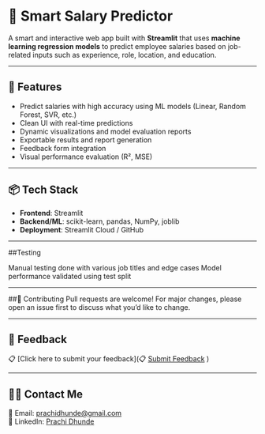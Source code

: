 # 💼 Smart Salary Predictor

A smart and interactive web app built with **Streamlit** that uses **machine learning regression models** to predict employee salaries based on job-related inputs such as experience, role, location, and education.

---

## 🚀 Features

- Predict salaries with high accuracy using ML models (Linear, Random Forest, SVR, etc.)
- Clean UI with real-time predictions
- Dynamic visualizations and model evaluation reports
- Exportable results and report generation
- Feedback form integration
- Visual performance evaluation (R², MSE)

---

## 📦 Tech Stack

- **Frontend**: Streamlit
- **Backend/ML**: scikit-learn, pandas, NumPy, joblib
- **Deployment**: Streamlit Cloud / GitHub

---

##Testing

Manual testing done with various job titles and edge cases
Model performance validated using test split

---

##🤝 Contributing
Pull requests are welcome! For major changes, please open an issue first to discuss what you’d like to change.

---

## 💬 Feedback
📋 [Click here to submit your feedback](📋 [Submit Feedback](https://docs.google.com/forms/d/e/1FAIpQLSfztUsU-0QDf98F2rDjkK7mN7BbJYZpc-CNWvBwQrc94ziyNg/viewform?usp=header)
)

---

## 👩‍💻 Contact Me

📧 Email: [prachidhunde@gmail.com](mailto:prachidhunde@gmail.com)  
💼 LinkedIn: [Prachi Dhunde](https://www.linkedin.com/in/prachi-dhunde-408b2825a/)
